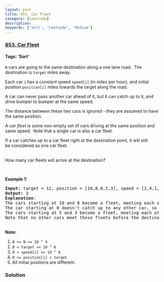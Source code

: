 ```yaml
---
layout: post
title: 853. Car Fleet
category: [Leetcode]
description: 
keywords: ['Sort', 'Leetcode', 'Medium']
---
```

### [853. Car Fleet](https://leetcode.com/problems/car-fleet)

#### Tags: 'Sort'

<div class="content__u3I1 question-content__JfgR"><div><p><code>N</code> cars are going to the same destination along a one lane road.  The destination is <code>target</code> miles away.</p>
<p>Each car <code>i</code> has a constant speed <code>speed[i]</code> (in miles per hour), and initial position <code>position[i]</code> miles towards the target along the road.</p>
<p>A car can never pass another car ahead of it, but it can catch up to it, and drive bumper to bumper at the same speed.</p>
<p>The distance between these two cars is ignored - they are assumed to have the same position.</p>
<p>A <em>car fleet</em> is some non-empty set of cars driving at the same position and same speed.  Note that a single car is also a car fleet.</p>
<p>If a car catches up to a car fleet right at the destination point, it will still be considered as one car fleet.</p>
<p><br/>
How many car fleets will arrive at the destination?</p>
<p> </p>
<p><strong>Example 1:</strong></p>
<pre><strong>Input: </strong>target = <span id="example-input-1-1">12</span>, position = <span id="example-input-1-2">[10,8,0,5,3]</span>, speed = <span id="example-input-1-3">[2,4,1,1,3]</span>
<strong>Output: </strong><span id="example-output-1">3</span>
<strong>Explanation</strong>:
The cars starting at 10 and 8 become a fleet, meeting each other at 12.
The car starting at 0 doesn't catch up to any other car, so it is a fleet by itself.
The cars starting at 5 and 3 become a fleet, meeting each other at 6.
Note that no other cars meet these fleets before the destination, so the answer is 3.
</pre>
<p><br/>
<strong>Note:</strong></p>
<ol>
<li><code>0 &lt;= N &lt;= 10 ^ 4</code></li>
<li><code>0 &lt; target &lt;= 10 ^ 6</code></li>
<li><code>0 &lt; speed[i] &lt;= 10 ^ 6</code></li>
<li><code>0 &lt;= position[i] &lt; target</code></li>
<li>All initial positions are different.</li>
</ol></div></div>

### Solution
